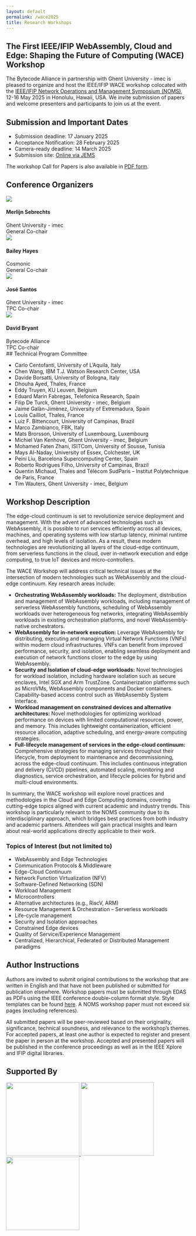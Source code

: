 ```yaml
---
layout: default
permalink: /wace2025
title: Research Workshops
---
```


<section>
    <div class="container w-container">
        <div class="width-container" markdown="1">

# The First IEEE/IFIP WebAssembly, Cloud and Edge: Shaping the Future of Computing (WACE) Workshop

The Bytecode Alliance in partnership with Ghent University - imec  is pleased to organize and host the IEEE/IFIP WACE workshop colocated with the [IEEE/IFIP Network Operations and Management Symposium (NOMS)](https://noms2025.ieee-noms.org/), 12-16 May 2025 in Honolulu, Hawaii, USA. We invite submission of papers and welcome presenters and participants to join us at the event.

## Submission and Important Dates

* Submission deadline: 17 January 2025
* Acceptance Notification: 28 February 2025
* Camera-ready deadline: 14 March 2025
* Submission site: [Online via JEMS](https://jems3.sbc.org.br/events/230)

The workshop Call for Papers is also available in <a href="/assets/WACE_CFP.pdf">PDF form</a>.
</div>
</div>
</section>
<section>
    <div class="container w-container">
        <div class="width-container">
            <h2>Conference Organizers</h2>
                <div class="board-gallery" id="board-gallery">
                    <div class="board-member">
                        <img src="https://github.com/merlijn-sebrechts.png">
                         <div>
                            <h4>Merlijn Sebrechts</h4>
                            Ghent University - imec<br />
                            General Co-chair<br />
                        </div>
                    </div>
                    <div class="board-member">
                        <img src="https://github.com/ricochet.png">
                         <div>
                            <h4>Bailey Hayes</h4>
                            Cosmonic<br />
                            General Co-chair<br />
                        </div>
                    </div>
                        <div class="board-member">
                        <img src="https://github.com/jpedro1992.png">
                         <div>
                            <h4>José Santos</h4>
                            Ghent University - imec<br />
                            TPC Co-chair<br />
                        </div>
                    </div>
                        <div class="board-member">
                        <img src="https://github.com/disquisitioner.png">
                         <div>
                            <h4>David Bryant</h4>
                            Bytecode Alliance<br />
                            TPC Co-chair<br />
                        </div>
                    </div>
                </div>
        </div>
    </div>
</section>
<section>
    <div class="container w-container">
        <div class="width-container" markdown="1">
## Technical Program Committee

* Carlo Centofanti, University of L’Aquila, Italy
* Chen Wang, IBM T.J. Watson Research Center, USA
* Davide Borsatti, University of Bologna, Italy
* Dhouha Ayed, Thales, France
* Eddy Truyen, KU Leuven, Belgium
* Eduard Marin Fabregas, Telefonica Research, Spain
* Filip De Turck, Ghent University - imec, Belgium
* Jaime Galàn-Jimènez, University of Extremadura, Spain
* Louis Cailliot, Thales, France
* Luiz F. Bittencourt, University of Campinas, Brazil
* Marco Zambianco, FBK, Italy
* Mats Brorsson, University of Luxembourg, Luxembourg
* Michiel Van Kenhove, Ghent University - imec, Belgium
* Mohamed Faten Zhani, ISITCom, University of Sousse, Tunisia
* Mays Al-Naday, University of Essex, Colchester, UK
* Peini Liu, Barcelona Supercomputing Center, Spain
* Roberto Rodrigues Filho, University of Campinas, Brazil
* Quentin Michaud, Thales and Télécom SudParis – Institut Polytechnique de Paris, France
* Tim Wauters, Ghent University - imec, Belgium

## Workshop Description

The edge-cloud continuum is set to revolutionize service deployment and management. With the advent of advanced technologies such as WebAssembly, it is possible to run services efficiently across all devices, machines, and operating systems with low startup latency, minimal runtime overhead, and high levels of isolation. As a result, these modern technologies are revolutionizing all layers of the cloud-edge continuum, from serverless functions in the cloud, over in-network execution and edge computing, to true IoT devices and micro-controllers.

The WACE Workshop will address critical technical issues at the intersection of modern technologies such as WebAssembly and the cloud-edge continuum. Key research areas include:

* **Orchestrating WebAssembly workloads:** The deployment, distribution and management of WebAssembly workloads, including management of serverless WebAssembly functions, scheduling of WebAssembly workloads over heterogeneous fog networks, integrating WebAssembly workloads in existing orchestration platforms, and novel WebAssembly-native orchestrators.
* **WebAssembly for in-network execution:** Leverage WebAssembly for distributing, executing and managing Virtual Network Functions (VNFs) within modern cloud infrastructures. VNFs can benefit from improved performance, security, and isolation, enabling seamless deployment and execution of network functions closer to the edge by using WebAssembly.
* **Security and Isolation of cloud-edge workloads:** Novel technologies for workload isolation, including hardware isolation such as secure enclaves, Intel SGX and Arm TrustZone. Containerization platforms such as MicroVMs, WebAssembly components and Docker containers. Capability-based access control such as WebAssembly System Interface.
* **Workload management on constrained devices and alternative architectures:** Novel methodologies for optimizing workload performance on devices with limited computational resources, power, and memory. This includes lightweight containerization, efficient resource allocation, adaptive scheduling, and energy-aware computing strategies.
* **Full-lifecycle management of services in the edge-cloud continuum:** Comprehensive strategies for managing services throughout their lifecycle, from deployment to maintenance and decommissioning, across the edge-cloud continuum. This includes continuous integration and delivery (CI/CD) pipelines, automated scaling, monitoring and diagnostics, service orchestration, and lifecycle policies for hybrid and multi-cloud environments.

In summary, the WACE workshop will explore novel practices and methodologies in the Cloud and Edge Computing domains, covering cutting-edge topics aligned with current academic and industry trends. This workshop is particularly relevant to the NOMS community due to its interdisciplinary approach, which bridges best practices from both industry and academic partners. Attendees will gain practical insights and learn about real-world applications directly applicable to their work.

### Topics of Interest (but not limited to)
* WebAssembly and Edge Technologies
* Communication Protocols & Middleware
* Edge-Cloud Continuum
* Network Function Virtualization (NFV)
* Software-Defined Networking (SDN)
* Workload Management
* Microcontrollers
* Alternative architectures (e.g., RiscV, ARM)
* Resource Management & Orchestration – Serverless workloads
* Life-cycle management
* Security and Isolation approaches
* Constrained Edge devices
* Quality of Service/Experience Management
* Centralized, Hierarchical, Federated or Distributed Management paradigms

## Author Instructions
Authors are invited to submit original contributions to the workshop that are written in English and that have not been published or submitted for publication elsewhere. Workshop papers must be submitted through EDAS as PDFs using the IEEE conference double-column format style. Style templates can be found [here](https://www.ieee.org/conferences/publishing/templates.html). A NOMS workshop paper must not exceed six pages (excluding references).

All submitted papers will be peer-reviewed based on their originality, significance, technical soundness, and relevance to the workshop’s themes. For accepted papers, at least one author is expected to register and present the paper in person at the workshop. Accepted and presented papers will be published in the conference proceedings as well as in the IEEE Xplore and IFIP digital libraries.
</div>
</div>
</section>
<section>
    <div class="container w-container">
        <div class="width-container">
            <h2>Supported By</h2>
                <div class="member-logos">
                    <a href="https://www.imec-int.com/" rel="nofollow">
                        <img src="/images/member-logos/imec.png" width=200>
                    </a>
                    <a href="https://elasticproject.eu/" rel="nofollow">
                        <img src="/images/member-logos/elastic-logo_color.png" width=200>
                    </a>
                    <a href="https://bytecodealliance.org" rel="nofollow">
                        <img src="/images/bytecode-alliance-logo.png" width=200>
                    </a>
                </div>
        </div>
    </div>
</section>